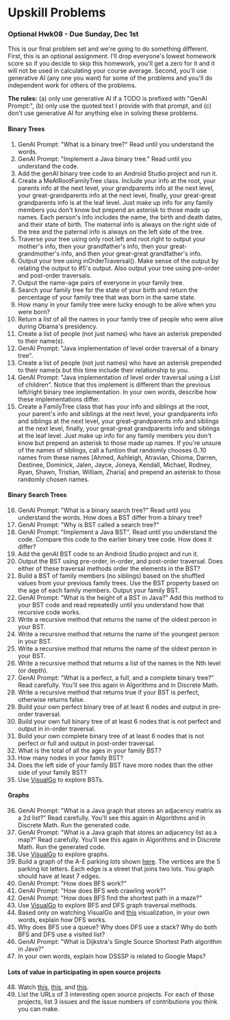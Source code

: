 # Upskill Problems


### Optional Hwk08 - Due Sunday, Dec 1st

This is our final problem set and we're going to do something different.  First, this is an optional assignment.  I'll drop everyone's lowest homework score so if you decide to skip this homework, you'll get a zero for it and it will not be used in calculating your course average.  Second, you'll use generative AI (any one you want) for some of the problems and you'll do independent work for others of the problems.

**The rules:**
(a) only use generative AI if a TODO is prefixed with "GenAI Prompt:",
(b) only use the quoted text I provide with that prompt, and 
(c) don't use generative AI for anything else in solving these problems.

#### Binary Trees

1. GenAI Prompt:  "What is a binary tree?"  Read until you understand the words.
2. GenAI Prompt:  "Implement a Java binary tree."  Read until you understand the code.
3. Add the genAI binary tree code to an Android Studio project and run it.
4. Create a MeAtRootFamilyTree class.  Include your info at the root, your parents info at the next level, your grandparents info at the next level,  your great-grandparents info at the next level, finally, your great-great grandparents info is at the leaf level.  Just make up info for any family members you don't know but prepend an asterisk to those made up names.  Each person's info includes the name, the birth and death dates, and their state of birth.  The maternal info is always on the right side of the tree and the paternal info is always on the left side of the tree.
5. Traverse your tree using only root.left and root.right to output your mother's info, then your grandfather's info, then your great-grandmother's info, and then your great-great grandfather's info.
6. Output your tree using inOrderTraversal().  Make sense of the output by relating the output to #5's output.  Also output your tree using pre-order and post-order traversals.
7. Output the name-age pairs of everyone in your family tree.
8. Search your family tree for the state of your birth and return the percentage of your family tree that was born in the same state.
9. How many in your family tree were lucky enough to be alive when you were born?
10. Return a list of all the names in your family tree of people who were alive during Obama's presidency.
11. Create a list of people (not just names) who have an asterisk prepended to their name(s).
12. GenAI Prompt: "Java implementation of level order traversal of a binary tree".
13. Create a list of people (not just names) who have an asterisk prepended to their name(s but this time include their relationship to you.
14. GenAI Prompt: "Java implementation of level order traversal using a List of children".  Notice that this implement is different than the previous left/right binary tree implementation.  In your own words, describe how these implementations differ.
15. Create a FamilyTree class that has your info and siblings at the root, your parent's info and siblings at the next level, your grandparents info and siblings at the next level,  your great-grandparents info and siblings at the next level, finally, your great-great grandparents info and siblings at the leaf level.  Just make up info for any family members you don't know but prepend an asterisk to those made up names.  If you're unsure of the names of siblings, call a funtion that randomly chooses 0..10 names from these names [Ahmed, Ashleigh, Atravian, Chioma, Darren, Destinee, Dominick, Jalen, Jayce, Joneya, Kendall, Michael, Rodney, Ryan, Shawn, Tristian, William, Zharia] and prepend an asterisk to those randomly chosen names.

#### Binary Search Trees

16. GenAI Prompt:  "What is a binary search tree?"  Read until you understand the words.  How does a BST differ from a binary tree?
17. GenAI Prompt:  "Why is BST called a search tree?"
18. GenAI Prompt:  "Implement a Java BST".  Read until you understand the code.  Compare this code to the earlier binary tree code.  How does it differ?
19. Add the genAI BST code to an Android Studio project and run it.
20. Output the BST using pre-order, in-order, and post-order traversal.  Does either of these traversal methods order the elements in the BST?
21. Build a BST of family members (no siblings) based on the shuffled values from your previous family trees.  Use the BST property based on the age of each family members. Output your family BST.
22. GenAI Prompt: "What is the height of a BST in Java?"  Add this method to your BST code and read repeatedly until you understand how that recursive code works.
23. Write a recursive method that returns the name of the oldest person in your BST.
24. Write a recursive method that returns the name of the youngest person in your BST.
25. Write a recursive method that returns the name of the oldest person in your BST.
26. Write a recursive method that returns a list of the names in the Nth level (or depth).
27. GenAI Prompt: "What is a perfect, a full, and a complete binary tree?"  Read carefully.  You'll see this again in Algorithms and in Discrete Math.
28. Write a recursive method that returns true if your BST is perfect, otherwise returns false.
29. Build your own perfect binary tree of at least 6 nodes and output in pre-order traversal.
30. Build your own full binary tree of at least 6 nodes that is not perfect and output in in-order traversal.
31. Build your own complete binary tree of at least 6 nodes that is not perfect or full and output in post-order traversal.
32. What is the total of all the ages in your family BST?
33. How many nodes in your family BST?
34. Does the left side of your family BST have more nodes than the other side of your family BST?
35. Use [VisualGo](https://visualgo.net/en/bst?slide=1) to explore BSTs.

#### Graphs

36. GenAI Prompt: "What is a Java graph that stores an adjacency matrix as a 2d list?"  Read carefully.  You'll see this again in Algorithms and in Discrete Math.  Run the generated code.
37. GenAI Prompt: "What is a Java graph that stores an adjacency list as a map?"  Read carefully.  You'll see this again in Algorithms and in Discrete Math.  Run the generated code.
38. Use [VisualGo](https://visualgo.net/en/graphds?slide=1) to explore graphs.
39. Build a graph of the A-E parking lots shown [here](https://www.xula.edu/mainstudent/mainstudent-asset/final-updated-xula-map.jpg).  The vertices are the 5 parking lot letters.  Each edge is a street that joins two lots.  You graph should have at least 7 edges.
40. GenAI Prompt:  "How does BFS work?"
41. GenAI Prompt:  "How does BFS web crawling work?"
42. GenAI Prompt:  "How does BFS find the shortest path in a maze?"
43. Use [VisualGo](https://visualgo.net/en/dfsbfs?slide=1) to explore BFS and DFS graph traversal methods.
44. Based only on watching VisualGo and [this](https://www.cs.usfca.edu/~galles/visualization/DFS.html) visualization, in your own words, explain how DFS works.
45. Why does BFS use a queue?  Why does DFS use a stack?  Why do both BFS and DFS use a visited list?
46. GenAI Prompt: "What is Dijkstra's Single Source Shortest Path algorithm in Java?"
47. In your own words, explain how DSSSP is related to Google Maps?


#### Lots of value in participating in open source projects
48. Watch [this](https://www.youtube.com/watch?v=CML6vfKjQss), [this](https://www.youtube.com/watch?v=v2X51AVgl3o), and [this](https://www.youtube.com/watch?v=RGd5cOXpCQw).
49. List the URLs of 3 interesting open source projects.  For each of those projects, list 3 issues and the issue numbers of contributions you think you can make.

